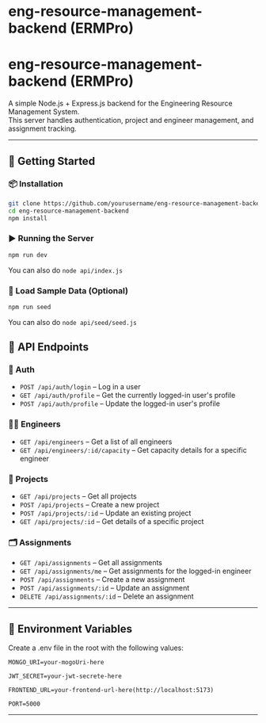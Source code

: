 # eng-resource-management-backend (ERMPro)

# eng-resource-management-backend (ERMPro)

A simple Node.js + Express.js backend for the Engineering Resource Management System.  
This server handles authentication, project and engineer management, and assignment tracking.

---

## 🚀 Getting Started

### 📦 Installation

```bash
git clone https://github.com/yourusername/eng-resource-management-backend.git
cd eng-resource-management-backend
npm install
```

### ▶️ Running the Server

```bash
npm run dev
```

You can also do `node api/index.js`

### 🧪 Load Sample Data (Optional)

```bash
npm run seed
```

You can also do `node api/seed/seed.js`

## 🔄 API Endpoints

### 🔐 Auth

- `POST /api/auth/login` – Log in a user
- `GET /api/auth/profile` – Get the currently logged-in user's profile
- `POST /api/auth/profile` – Update the logged-in user's profile

### 👩‍💻 Engineers

- `GET /api/engineers` – Get a list of all engineers
- `GET /api/engineers/:id/capacity` – Get capacity details for a specific engineer

### 📁 Projects

- `GET /api/projects` – Get all projects
- `POST /api/projects` – Create a new project
- `POST /api/projects/:id` – Update an existing project
- `GET /api/projects/:id` – Get details of a specific project

### 🗂️ Assignments

- `GET /api/assignments` – Get all assignments
- `GET /api/assignments/me` – Get assignments for the logged-in engineer
- `POST /api/assignments` – Create a new assignment
- `POST /api/assignments/:id` – Update an assignment
- `DELETE /api/assignments/:id` – Delete an assignment

---

## 🔐 Environment Variables

Create a .env file in the root with the following values:

```
MONGO_URI=your-mogoUri-here

JWT_SECRET=your-jwt-secrete-here

FRONTEND_URL=your-frontend-url-here(http://localhost:5173)

PORT=5000

```

---
